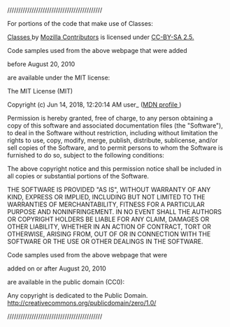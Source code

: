 

///////////////////////////////////////////


For portions of the code that make use of 
Classes:

<a href="https://developer.mozilla.org/en-US/docs/Web/JavaScript/Reference/Classes"> Classes </a> by <a href="https://developer.mozilla.org/en-US/docs/Web/JavaScript/Reference/Classes$history"> Mozilla Contributors</a> is licensed under <a href="https://creativecommons.org/licenses/by-sa/2.5/">CC-BY-SA 2.5.</a>


Code samples used from the above webpage that were added


before August 20, 2010

are available under the MIT license:


The MIT License (MIT)


Copyright (c) Jun 14, 2018, 12:20:14 AM user_ (<a href="https://developer.mozilla.org/en-US/profiles/user_">MDN profile </a>)


Permission is hereby granted, free of charge, to any person obtaining a copy of this software and associated documentation files (the "Software"), to deal in the Software without restriction, including without limitation the rights to use, copy, modify, merge, publish, distribute, sublicense, and/or sell copies of the Software, and to permit persons to whom the Software is furnished to do so, subject to the following conditions:

The above copyright notice and this permission notice shall be included in all copies or substantial portions of the Software.


THE SOFTWARE IS PROVIDED "AS IS", WITHOUT WARRANTY OF ANY KIND, EXPRESS OR IMPLIED, INCLUDING BUT NOT LIMITED TO THE WARRANTIES OF MERCHANTABILITY, FITNESS FOR A PARTICULAR PURPOSE AND NONINFRINGEMENT. IN NO EVENT SHALL THE AUTHORS OR COPYRIGHT HOLDERS BE LIABLE FOR ANY CLAIM, DAMAGES OR OTHER LIABILITY, WHETHER IN AN ACTION OF CONTRACT, TORT OR OTHERWISE, ARISING FROM, OUT OF OR IN CONNECTION WITH THE SOFTWARE OR THE USE OR OTHER DEALINGS IN THE SOFTWARE.


Code samples used from the above webpage that were 


added on or after August 20, 2010


are available in the public domain (CC0):


Any copyright is dedicated to the Public Domain. http://creativecommons.org/publicdomain/zero/1.0/


///////////////////////////////////////////
